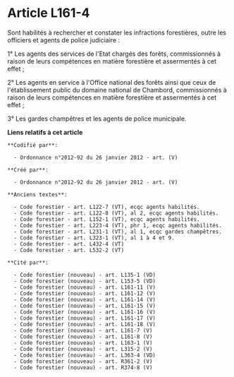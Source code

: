 # Article L161-4

Sont habilités à rechercher et constater les infractions forestières, outre les officiers et agents de police judiciaire :

1° Les agents des services de l'Etat chargés des forêts, commissionnés à raison de leurs compétences en matière forestière et
assermentés à cet effet ;

2° Les agents en service à l'Office national des forêts ainsi que ceux de l'établissement public du domaine national de
Chambord, commissionnés à raison de leurs compétences en matière forestière et assermentés à cet effet ;

3° Les gardes champêtres et les agents de police municipale.

**Liens relatifs à cet article**

	**Codifié par**:

	  - Ordonnance n°2012-92 du 26 janvier 2012 - art. (V)

	**Créé par**:

	  - Ordonnance n°2012-92 du 26 janvier 2012 - art. (V)

	**Anciens textes**:

	  - Code forestier - art. L122-7 (VT), ecqc agents habilités.
	  - Code forestier - art. L122-8 (VT), al 2, ecqc agents habilités.
	  - Code forestier - art. L152-1 (VT), ecqc agents habilités.
	  - Code forestier - art. L223-4 (VT), phr 1, ecqc agents habilités.
	  - Code forestier - art. L231-1 (VT), al 1, ecqc gardes champêtres.
	  - Code forestier - art. L323-1 (VT), al 1 à 4 et 9.
	  - Code forestier - art. L432-4 (VT)
	  - Code forestier - art. L532-2 (VT)

	**Cité par**:

	  - Code forestier (nouveau) - art. L135-1 (VD)
	  - Code forestier (nouveau) - art. L153-5 (VD)
	  - Code forestier (nouveau) - art. L161-11 (V)
	  - Code forestier (nouveau) - art. L161-12 (V)
	  - Code forestier (nouveau) - art. L161-14 (V)
	  - Code forestier (nouveau) - art. L161-15 (V)
	  - Code forestier (nouveau) - art. L161-16 (V)
	  - Code forestier (nouveau) - art. L161-17 (V)
	  - Code forestier (nouveau) - art. L161-18 (V)
	  - Code forestier (nouveau) - art. L161-7 (V)
	  - Code forestier (nouveau) - art. L161-8 (V)
	  - Code forestier (nouveau) - art. L163-1 (V)
	  - Code forestier (nouveau) - art. L315-2 (V)
	  - Code forestier (nouveau) - art. L363-4 (VD)
	  - Code forestier (nouveau) - art. R361-2 (V)
	  - Code forestier (nouveau) - art. R374-8 (V)
